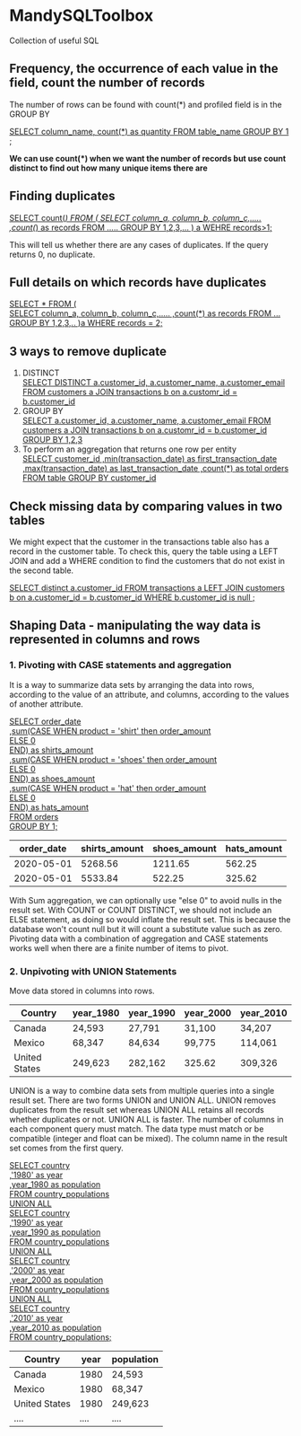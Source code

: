 # MandySQLToolbox
Collection of useful SQL 

## Frequency, the occurrence of each value in the field, count the number of records

The number of rows can be found with count(*) and profiled field is in the GROUP BY

<ins>SELECT column_name, count(*) as quantity 
FROM table_name
GROUP BY 1 ;</ins>

**We can use count(*) when we want the number of records but use count distinct to find out how many unique items there are**

## Finding duplicates 

<ins>SELECT count(*)
FROM
(
  SELECT column_a, column_b, column_c,.....
  ,count(*) as records
  FROM .....
  GROUP BY 1,2,3,...
) a
WEHRE records>1;</ins>

This will tell us whether there are any cases of duplicates. If the query returns 0, no duplicate.

## Full details on which records have duplicates

<ins>SELECT *
FROM
(  
  SELECT column_a, column_b, column_c,.....
  ,count(*) as records
  FROM ...
  GROUP BY 1,2,3,..
)a
WHERE records = 2;</ins>

## 3 ways to remove duplicate 

1. DISTINCT\
   <ins> SELECT DISTINCT a.customer_id, a.customer_name, a.customer_email
   FROM customers a
   JOIN transactions b on a.customr_id = b.customer_id </ins>
2. GROUP BY\
    <ins> SELECT a.customer_id, a.customer_name, a.customer_email
    FROM customers a
    JOIN transactions b on a.customr_id = b.customer_id
    GROUP BY 1,2,3 </ins>
3. To perform an aggregation that returns one row per entity\
   <ins> SELECT customer_id
   ,min(transaction_date) as first_transaction_date
   ,max(transaction_date) as last_transaction_date
   ,count(*) as total orders
   FROM table
   GROUP BY customer_id </ins>

## Check missing data by comparing values in two tables

We might expect that the customer in the transactions table also has a record in the customer table. To check this, query the table using a LEFT JOIN and add a WHERE condition to find the customers that do not exist in the second table.

<ins> SELECT distinct a.customer_id
FROM transactions a
LEFT JOIN customers b on a.customer_id = b.customer_id
WHERE b.customer_id is null ; </ins>

## Shaping Data - manipulating the way data is represented in columns and rows

### 1. Pivoting with CASE statements and aggregation
It is a way to summarize data sets by arranging the data into rows, according to the value of an attribute, and columns, according to the values of another attribute.

<ins>SELECT order_date\
,sum(CASE WHEN product = 'shirt' then order_amount\
          ELSE 0\
          END) as shirts_amount\
,sum(CASE WHEN product = 'shoes' then order_amount\
          ELSE 0\
          END) as shoes_amount\
,sum(CASE WHEN product = 'hat' then order_amount\
          ELSE 0\
          END) as hats_amount\
FROM orders\
GROUP BY 1; </ins>

| order_date | shirts_amount | shoes_amount | hats_amount |
| ----------- | ----------- |----------- | ----------- |
| 2020-05-01 | 5268.56 | 1211.65 | 562.25 |
| 2020-05-01 | 5533.84 | 522.25 | 325.62 |

With Sum aggregation, we can optionally use "else 0" to avoid nulls in the result set. 
With COUNT or COUNT DISTINCT, we should not include an ELSE statement, as doing so would inflate the result set. This is because the database won't count null but it will count a substitute value such as zero.
Pivoting data with a combination of aggregation and CASE statements works well when there are a finite number of items to pivot.

### 2. Unpivoting with UNION Statements
Move data stored in columns into rows.

| Country | year_1980 | year_1990 | year_2000 | year_2010 |
| ----------- | ----------- |----------- | ----------- | ----------- 
| Canada | 24,593 | 27,791 | 31,100 | 34,207 |
| Mexico | 68,347 | 84,634 | 99,775 | 114,061 |
| United States | 249,623 | 282,162 | 325.62 | 309,326 |

UNION is a way to combine data sets from multiple queries into a single result set. There are two forms UNION and UNION ALL. UNION removes duplicates from the result set whereas UNION ALL retains all records whether duplicates or not. UNION ALL is faster. The number of columns in each component query must match. The data type must match or be compatible (integer and float can be mixed). The column name in the result set comes from the first query.

<ins> SELECT country \
,'1980' as year \
,year_1980 as population \
FROM country_populations \
  UNION ALL \
SELECT country \
,'1990' as year \
,year_1990 as population \
FROM country_populations \
  UNION ALL \
SELECT country \
,'2000' as year \
,year_2000 as population \
FROM country_populations \
  UNION ALL \
SELECT country \
,'2010' as year \
,year_2010 as population \
FROM country_populations;

| Country | year | population 
| ----------- | ----------- |----------- | 
| Canada | 1980 | 24,593
| Mexico | 1980 | 68,347
| United States | 1980 | 249,623 
| .... | .... | .... 

